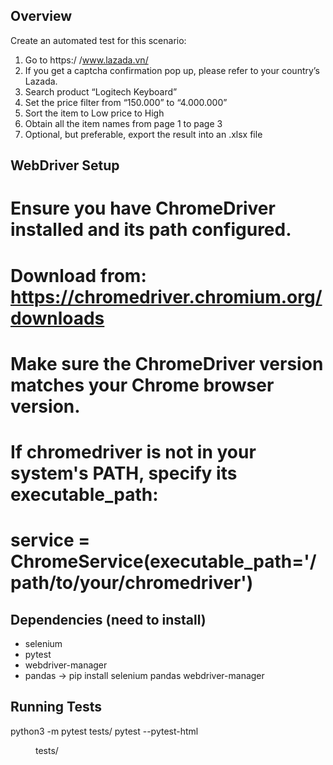 ## Overview
Create an automated test for this scenario:
1. Go to https:/ /www.lazada.vn/
2. If you get a captcha confirmation pop up, please refer to your country’s Lazada.
3. Search product “Logitech Keyboard”
4. Set the price filter from “150.000” to “4.000.000”
5. Sort the item to Low price to High
6. Obtain all the item names from page 1 to page 3
7. Optional, but preferable, export the result into an .xlsx file

## WebDriver Setup
# Ensure you have ChromeDriver installed and its path configured.
# Download from: https://chromedriver.chromium.org/downloads
# Make sure the ChromeDriver version matches your Chrome browser version.
# If chromedriver is not in your system's PATH, specify its executable_path:
# service = ChromeService(executable_path='/path/to/your/chromedriver')

## Dependencies (need to install)
- selenium
- pytest
- webdriver-manager
- pandas
-> pip install selenium pandas webdriver-manager


## Running Tests
python3 -m pytest tests/
pytest --pytest-html <dir> tests/